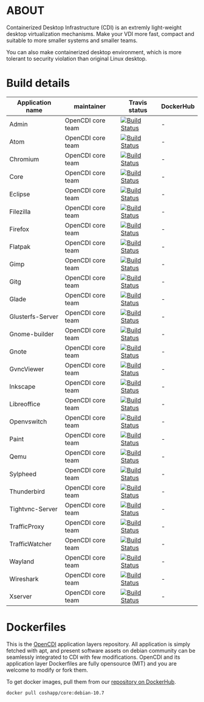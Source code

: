 # ABOUT

Containerized Desktop Infrastructure (CDI) is an extremly light-weight desktop virtualization mechanisms. 
Make your VDI more fast, compact and suitable to more smaller systems and smaller teams.

You can also make containerized desktop environment, which is more tolerant to security violation than original Linux desktop.

# Build details

| Application name | maintainer | Travis status | DockerHub |
| --- | --- | --- | --- |
| Admin |OpenCDI core team | [![Build Status](https://travis-ci.com/OpenCDI/cdi-docker-debian.svg?branch=Admin-dev)](https://travis-ci.com/OpenCDI/cdi-docker-debian) | - | 
| Atom |OpenCDI core team | [![Build Status](https://travis-ci.com/OpenCDI/cdi-docker-debian.svg?branch=Atom-dev)](https://travis-ci.com/OpenCDI/cdi-docker-debian) | - | 
| Chromium |OpenCDI core team | [![Build Status](https://travis-ci.com/OpenCDI/cdi-docker-debian.svg?branch=Chromium-dev)](https://travis-ci.com/OpenCDI/cdi-docker-debian) | - | 
| Core |OpenCDI core team | [![Build Status](https://travis-ci.com/OpenCDI/cdi-docker-debian.svg?branch=Core-dev)](https://travis-ci.com/OpenCDI/cdi-docker-debian) | - | 
| Eclipse |OpenCDI core team | [![Build Status](https://travis-ci.com/OpenCDI/cdi-docker-debian.svg?branch=Eclipse-dev)](https://travis-ci.com/OpenCDI/cdi-docker-debian) | - | 
| Filezilla |OpenCDI core team | [![Build Status](https://travis-ci.com/OpenCDI/cdi-docker-debian.svg?branch=Filezilla-dev)](https://travis-ci.com/OpenCDI/cdi-docker-debian) | - | 
| Firefox |OpenCDI core team | [![Build Status](https://travis-ci.com/OpenCDI/cdi-docker-debian.svg?branch=Firefox-dev)](https://travis-ci.com/OpenCDI/cdi-docker-debian) | - | 
| Flatpak |OpenCDI core team | [![Build Status](https://travis-ci.com/OpenCDI/cdi-docker-debian.svg?branch=Flatpak-dev)](https://travis-ci.com/OpenCDI/cdi-docker-debian) | - | 
| Gimp |OpenCDI core team | [![Build Status](https://travis-ci.com/OpenCDI/cdi-docker-debian.svg?branch=Gimp-dev)](https://travis-ci.com/OpenCDI/cdi-docker-debian) | - | 
| Gitg |OpenCDI core team | [![Build Status](https://travis-ci.com/OpenCDI/cdi-docker-debian.svg?branch=Gitg-dev)](https://travis-ci.com/OpenCDI/cdi-docker-debian) | - | 
| Glade |OpenCDI core team | [![Build Status](https://travis-ci.com/OpenCDI/cdi-docker-debian.svg?branch=Glade-dev)](https://travis-ci.com/OpenCDI/cdi-docker-debian) | - | 
| Glusterfs-Server |OpenCDI core team | [![Build Status](https://travis-ci.com/OpenCDI/cdi-docker-debian.svg?branch=Glusterfs-Server-dev)](https://travis-ci.com/OpenCDI/cdi-docker-debian) | - | 
| Gnome-builder |OpenCDI core team | [![Build Status](https://travis-ci.com/OpenCDI/cdi-docker-debian.svg?branch=Gnome-builder-dev)](https://travis-ci.com/OpenCDI/cdi-docker-debian) | - | 
| Gnote |OpenCDI core team | [![Build Status](https://travis-ci.com/OpenCDI/cdi-docker-debian.svg?branch=Gnote-dev)](https://travis-ci.com/OpenCDI/cdi-docker-debian) | - | 
| GvncViewer |OpenCDI core team | [![Build Status](https://travis-ci.com/OpenCDI/cdi-docker-debian.svg?branch=GvncViewer-dev)](https://travis-ci.com/OpenCDI/cdi-docker-debian) | - | 
| Inkscape |OpenCDI core team | [![Build Status](https://travis-ci.com/OpenCDI/cdi-docker-debian.svg?branch=Inkscape-dev)](https://travis-ci.com/OpenCDI/cdi-docker-debian) | - | 
| Libreoffice |OpenCDI core team | [![Build Status](https://travis-ci.com/OpenCDI/cdi-docker-debian.svg?branch=Libreoffice-dev)](https://travis-ci.com/OpenCDI/cdi-docker-debian) | - | 
| Openvswitch |OpenCDI core team | [![Build Status](https://travis-ci.com/OpenCDI/cdi-docker-debian.svg?branch=Openvswitch-dev)](https://travis-ci.com/OpenCDI/cdi-docker-debian) | - | 
| Paint |OpenCDI core team | [![Build Status](https://travis-ci.com/OpenCDI/cdi-docker-debian.svg?branch=Paint-dev)](https://travis-ci.com/OpenCDI/cdi-docker-debian) | - | 
| Qemu |OpenCDI core team | [![Build Status](https://travis-ci.com/OpenCDI/cdi-docker-debian.svg?branch=Qemu-dev)](https://travis-ci.com/OpenCDI/cdi-docker-debian) | - | 
| Sylpheed |OpenCDI core team | [![Build Status](https://travis-ci.com/OpenCDI/cdi-docker-debian.svg?branch=Sylpheed-dev)](https://travis-ci.com/OpenCDI/cdi-docker-debian) | - | 
| Thunderbird |OpenCDI core team | [![Build Status](https://travis-ci.com/OpenCDI/cdi-docker-debian.svg?branch=Thunderbird-dev)](https://travis-ci.com/OpenCDI/cdi-docker-debian) | - | 
| Tightvnc-Server |OpenCDI core team | [![Build Status](https://travis-ci.com/OpenCDI/cdi-docker-debian.svg?branch=Tightvnc-Server-dev)](https://travis-ci.com/OpenCDI/cdi-docker-debian) | - | 
| TrafficProxy |OpenCDI core team | [![Build Status](https://travis-ci.com/OpenCDI/cdi-docker-debian.svg?branch=TrafficProxy-dev)](https://travis-ci.com/OpenCDI/cdi-docker-debian) | - | 
| TrafficWatcher |OpenCDI core team | [![Build Status](https://travis-ci.com/OpenCDI/cdi-docker-debian.svg?branch=TrafficWatcher-dev)](https://travis-ci.com/OpenCDI/cdi-docker-debian) | - | 
| Wayland |OpenCDI core team | [![Build Status](https://travis-ci.com/OpenCDI/cdi-docker-debian.svg?branch=Wayland-dev)](https://travis-ci.com/OpenCDI/cdi-docker-debian) | - | 
| Wireshark |OpenCDI core team | [![Build Status](https://travis-ci.com/OpenCDI/cdi-docker-debian.svg?branch=Wireshark-dev)](https://travis-ci.com/OpenCDI/cdi-docker-debian) | - | 
| Xserver |OpenCDI core team | [![Build Status](https://travis-ci.com/OpenCDI/cdi-docker-debian.svg?branch=Xserver-dev)](https://travis-ci.com/OpenCDI/cdi-docker-debian) | - | 

# Dockerfiles

This is the [OpenCDI](https://github.com/opencdi/opencdi-scripts) application layers repository.
All application is simply fetched with apt, and present software assets on debian community can be seamlessly integrated to CDI with few modifications.
OpenCDI and its application layer Dockerfiles are fully opensource (MIT) and you are welcome to modify or fork them.

To get docker images, pull them from our [repository on DockerHub](https://hub.docker.com/u/coshapp).

```
docker pull coshapp/core:debian-10.7
```

